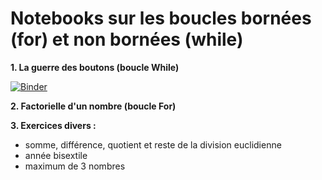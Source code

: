 # Notebooks sur les boucles bornées (for) et non bornées (while)

**1. La guerre des boutons (boucle While)**

[![Binder](https://mybinder.org/badge_logo.svg)](https://mybinder.org/v2/gh/josedelamare/NSI/main?filepath=%2FPremiere%2F11-boucles%2Fguerre_boutons.ipynb)

**2. Factorielle d'un nombre (boucle For)**

**3. Exercices divers :**
- somme, différence, quotient et reste de la division euclidienne
- année bisextile
- maximum de 3 nombres
